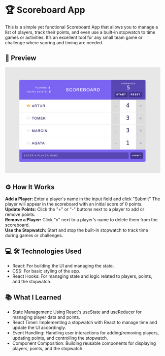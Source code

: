 # 🏆 Scoreboard App
This is a simple yet functional Scoreboard App that allows you to manage a list of players, track their points, and even use a built-in stopwatch to time games or activities. It’s an excellent tool for any small team game or challenge where scoring and timing are needed.

## 📸 Preview
![](score-board.png) 
## ⚙️ How It Works
**Add a Player:** Enter a player's name in the input field and click "Submit" The player will appear in the scoreboard with an initial score of 0 points.<br>
**Update Points:** Click the "+" or "-" buttons next to a player to add or remove points.<br>
**Remove a Player:** Click "x" next to a player's name to delete them from the scoreboard.<br>
**Use the Stopwatch:** Start and stop the built-in stopwatch to track time during games or challenges.<br>

## 💻 🛠 Technologies Used
- React: For building the UI and managing the state.<br>
- CSS: For basic styling of the app.<br>
- React Hooks: For managing state and logic related to players, points, and the stopwatch.<br>

## 📚 What I Learned
- State Management: Using React's useState and useReducer for managing player data and points.
- React Timer: Implementing a stopwatch with React to manage time and update the UI accordingly.
- Event Handling: Handling user interactions for adding/removing players, updating points, and controlling the stopwatch.
- Component Composition: Building reusable components for displaying players, points, and the stopwatch.
